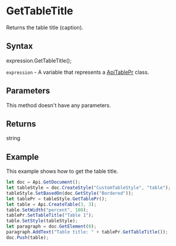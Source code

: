 # GetTableTitle

Returns the table title (caption).

## Syntax

expression.GetTableTitle();

`expression` - A variable that represents a [ApiTablePr](../ApiTablePr.md) class.

## Parameters

This method doesn't have any parameters.

## Returns

string

## Example

This example shows how to get the table title.

```javascript
let doc = Api.GetDocument();
let tableStyle = doc.CreateStyle("CustomTableStyle", "table");
tableStyle.SetBasedOn(doc.GetStyle("Bordered"));
let tablePr = tableStyle.GetTablePr();
let table = Api.CreateTable(3, 3);
table.SetWidth("percent", 100);
tablePr.SetTableTitle("Table 1");
table.SetStyle(tableStyle);
let paragraph = doc.GetElement(0);
paragraph.AddText("Table title: " + tablePr.GetTableTitle());
doc.Push(table);
```
